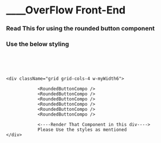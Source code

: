 # ____OverFlow Front-End 

### Read This for using the rounded button component
### Use the below styling 
<br></br>

```   

<div className="grid grid-cols-4 w-myWidth6">
           
            <RoundedButtonCompo />
            <RoundedButtonCompo />
            <RoundedButtonCompo />
            <RoundedButtonCompo />
            <RoundedButtonCompo />
            <RoundedButtonCompo />
            
            <----Render That Component in this div---->
            Please Use the styles as mentioned
</div>

```
